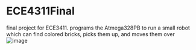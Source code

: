 # ECE4311Final
final project for ECE3411. programs the Atmega328PB to run a small robot which can find colored bricks, picks them up, and moves them over
![image](https://github.com/JoeChenard/ECE4311Final/assets/12203494/f39bfbd9-fc3f-4ea7-96ed-3f79ed7fcfb9)
